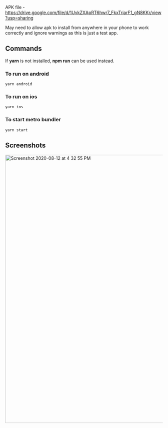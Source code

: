 
APK file - https://drive.google.com/file/d/1UvkZXApRT6hwr7_FkxTriarF1_gN8KKr/view?usp=sharing

May need to allow apk to install from anywhere in your phone to work correctly and ignore warnings as this is just a test app.

## Commands
If **yarn** is not installed, **npm run** can be used instead.
### To run on android
    yarn android

### To run on ios
    yarn ios
### To start metro bundler
    yarn start

## Screenshots

<img width="856" alt="Screenshot 2020-08-12 at 4 32 55 PM" src="https://user-images.githubusercontent.com/51072177/90011324-08a33780-dcbf-11ea-9559-5178e401fb09.png">
